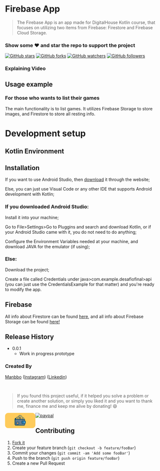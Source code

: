 # Firebase App

<!--![](Thumbnail.png)-->

> The Firebase App is an app made for DigitalHouse Kotlin course, that focuses on utilizing two items from Firebase: Firestore and Firebase Cloud Storage.


### Show some :heart: and star the repo to support the project

[![GitHub stars](https://img.shields.io/github/stars/manbbo/santander-coders.svg?style=social&label=Star)](https://github.com/manbbo/santander-coders)
[![GitHub forks](https://img.shields.io/github/forks/manbbo/santander-coders.svg?style=social&label=Fork)](https://github.com/manbbo/santander-coders)
[![GitHub watchers](https://img.shields.io/github/watchers/manbbo/santander-coders.svg?style=social&label=Watch)](https://github.com/manbbo/santander-coders)
[![GitHub followers](https://img.shields.io/github/followers/manbbo.svg?style=social&label=Follow)](https://github.com/manbbo)

### Explaining Video

<!--img src="https://github.com/manbbo/GetClub/blob/master/GetClub/screenshots/login.png"  height="400em"/-->


## Usage example

### For those who wants to list their games
            
The main functionality is to list games. It utilizes Firebase Storage to store images, and Firestore to store all resting info.


# Development setup

## Kotlin Environment

## Installation

If you want to use Android Studio, then [download](https://developer.android.com/studio?hl=es) it through the website;

Else, you can just use Visual Code or any other IDE that supports Android development with Kotlin;

### If you downloaded Android Studio:

Install it into your machine;

Go to File>Settings>Go to Pluggins and search and download Kotlin, or if your Android Studio came with it, you do not need to do anything;

Configure the Environment Variables needed at your machine, and download JAVA for the emulator (if using);

### Else:

Download the project;

Create a file called Credentials under java>com.example.desafiofinal>api (you can just use the CredentialsExample for that matter) and you're ready to modify the app.

## Firebase

All info about Firestore can be found [here](https://firebase.google.com/docs?authuser=0), and all info about Firebase Storage can be found [here!](https://firebase.google.com/docs?authuser=0)

## Release History

* 0.0.1
    * Work in progress prototype

### Created By

[Manbbo](https://github.com/manbbo) ([Instagram](https://www.instagram.com/elmanbbo)) ([Linkedin](https://www.linkedin.com/in/manbbo/))

<br/>

> If you found this project useful, if it helped you solve a problem or create another solution, or simply you liked it and you want to thank me, finance me and keep me alive by donating! :smile:

[![paypal](https://www.paypalobjects.com/en_US/i/btn/btn_donateCC_LG.gif)](https://www.paypal.com/cgi-bin/webscr?cmd=_donations&business=manbbo%40outlook.com&currency_code=BRL) 
[<img align="left" alt="BTC Button" width="100px" src="https://github.com/manbbo/manbbo/blob/master/btc_button.png" />](https://www.blockonomics.co/pay-url/0d920b260a8311eb)

## Contributing

1. [Fork it](https://github.com/manbbo/santander-coders/fork)
2. Create your feature branch (`git checkout -b feature/fooBar`)
3. Commit your changes (`git commit -am 'Add some fooBar'`)
4. Push to the branch (`git push origin feature/fooBar`)
5. Create a new Pull Request

<!-- Markdown link & img dfn's -->
[flutter-image]: https://flutter.dev/docs/get-started/install
[npm-url]: https://npmjs.org/package/datadog-metrics
[npm-downloads]: https://img.shields.io/npm/dm/datadog-metrics.svg?style=flat-square
[travis-image]: https://img.shields.io/travis/dbader/node-datadog-metrics/master.svg?style=flat-square
[travis-url]: https://travis-ci.org/dbader/node-datadog-metrics
[wiki]: https://github.com/yourname/yourproject/wiki
